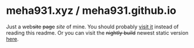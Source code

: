 # meha931.xyz / meha931.github.io
Just a web~~site~~ ~~page~~ *site* of mine. You should probably [visit it](https://meha931.xyz) instead of reading this readme.
Or you can visit the ~~nightly build~~ newest static version [here](https://meha931.github.io).
